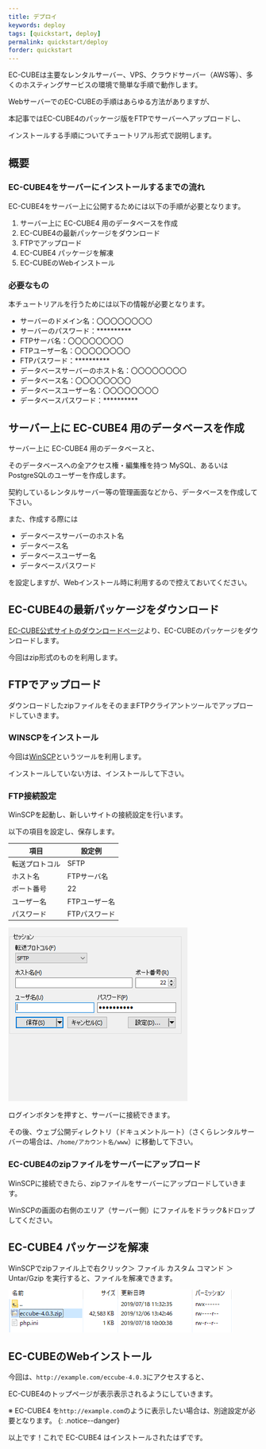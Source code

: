 ```yaml
---
title: デプロイ
keywords: deploy
tags: [quickstart, deploy]
permalink: quickstart/deploy
forder: quickstart
---
```


EC-CUBEは主要なレンタルサーバー、VPS、クラウドサーバー（AWS等）、多くのホスティングサービスの環境で簡単な手順で動作します。

WebサーバーでのEC-CUBEの手順はあらゆる方法がありますが、

本記事ではEC-CUBE4のパッケージ版をFTPでサーバーへアップロードし、

インストールする手順についてチュートリアル形式で説明します。

## 概要

### EC-CUBE4をサーバーにインストールするまでの流れ

EC-CUBE4をサーバー上に公開するためには以下の手順が必要となります。

1. サーバー上に EC-CUBE4 用のデータベースを作成
2. EC-CUBE4の最新パッケージをダウンロード
3. FTPでアップロード
4. EC-CUBE4 パッケージを解凍
5. EC-CUBEのWebインストール

### 必要なもの

本チュートリアルを行うためには以下の情報が必要となります。

- サーバーのドメイン名：〇〇〇〇〇〇〇〇
- サーバーのパスワード：**********
- FTPサーバ名：〇〇〇〇〇〇〇〇
- FTPユーザー名：〇〇〇〇〇〇〇〇
- FTPパスワード：**********
- データベースサーバーのホスト名：〇〇〇〇〇〇〇〇
- データベース名：〇〇〇〇〇〇〇〇
- データベースユーザー名：〇〇〇〇〇〇〇〇
- データベースパスワード：**********


## サーバー上に EC-CUBE4 用のデータベースを作成

サーバー上に EC-CUBE4 用のデータベースと、

そのデータベースへの全アクセス権・編集権を持つ MySQL、あるいは PostgreSQLのユーザーを作成します。

契約しているレンタルサーバー等の管理画面などから、データベースを作成して下さい。

また、作成する際には

- データベースサーバーのホスト名
- データベース名
- データベースユーザー名
- データベースパスワード

を設定しますが、Webインストール時に利用するので控えておいてください。

## EC-CUBE4の最新パッケージをダウンロード

<a href="https://www.ec-cube.net/download/other.php" target="_blank">EC-CUBE公式サイトのダウンロードページ</a>より、EC-CUBEのパッケージをダウンロードします。

今回はzip形式のものを利用します。

## FTPでアップロード

ダウンロードしたzipファイルをそのままFTPクライアントツールでアップロードしていきます。

### WINSCPをインストール

今回は<a href="https://forest.watch.impress.co.jp/library/software/winscp/" target="_blank">WinSCP</a>というツールを利用します。

インストールしていない方は、インストールして下さい。

### FTP接続設定

WinSCPを起動し、新しいサイトの接続設定を行います。

以下の項目を設定し、保存します。

|  項目  |  設定例  |
| ---- | ---- |
|  転送プロトコル |  SFTP  |
|  ホスト名  |  FTPサーバ名  |
|  ポート番号  |  22  |
|  ユーザー名  |  FTPユーザー名  |
|  パスワード  |  FTPパスワード  |

![WinSCPの設定](/images/quickstart/deploy/scp.png)

ログインボタンを押すと、サーバーに接続できます。

その後、ウェブ公開ディレクトリ（ドキュメントルート）（さくらレンタルサーバーの場合は、`/home/アカウント名/www`）に移動して下さい。

### EC-CUBE4のzipファイルをサーバーにアップロード

WinSCPに接続できたら、zipファイルをサーバーにアップロードしていきます。

WinSCPの画面の右側のエリア（サーバー側）にファイルをドラック&ドロップしてください。

## EC-CUBE4 パッケージを解凍


WinSCPでzipファイル上で右クリック＞ ファイル カスタム コマンド ＞ Untar/Gzip を実行すると、ファイルを解凍できます。

![unzipの方法](/images/quickstart/deploy/unzip.png)


## EC-CUBEのWebインストール

今回は、`http://example.com/eccube-4.0.3`にアクセスすると、

EC-CUBE4のトップページが表示表示されるようにしていきます。




※ EC-CUBE4 を`http://example.com`のように表示したい場合は、別途設定が必要となります。
{: .notice--danger}


以上です！これで EC-CUBE4 はインストールされたはずです。



